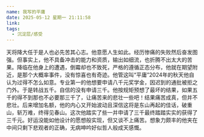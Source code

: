 ```yaml
---
name: 我写的平庸
date: 2025-05-12 星期一 21:11:58
link: 
tags:
  - 沉淀层/感受
---
```

天将降大任于是人也必先苦其心志。他意愿人生如此。经历惨痛的失败然后奋发图强。但事实上，他不具备冲击的能力和资质，输出如细流，也折腾不出太大的苦果。降临在他身上的遭遇，倒霉却也不致死，严格的遵循正态分布，他就在期望附近，是那个大概率事件，没有惊喜也有奇迹。他管这叫“平庸”2024年的秋天他自认为过得不怎么如意。专业第一的他想要申请八千元奖学金，因迟到的通批被拒之门外。于是转战五千。自信的没有申请三千。他按规矩预想了最坏的结果，如果五千的得不到那也不必要那三千了，让痛苦来的悲壮一些吧！结果痛苦成真，但并不悲壮。后来增加名额，他的内心又开始波动且深信这将是东山再起的佳话，破重山，斩万难，终得见春山。这次他踏实了些一并申请了三千最终踏踏实实的获得了三千元。好运没能如他设计的愿想般实现，但又谈不上痛苦。想象力颇丰的他夹在中间只剩下悲观者的正确，无病呻吟好似哲人般成天感慨。